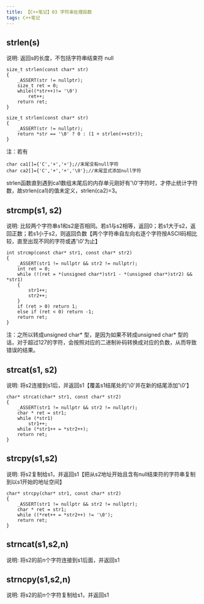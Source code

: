 ```yaml
---
title: 【C++笔记】03 字符串处理函数
tags: C++笔记
---
```


## strlen(s)

说明: 返回s的长度，不包括字符串结束符 null

	size_t strlen(const char* str)
    {
    	_ASSERT(str != nullptr);
    	size_t ret = 0;
    	while((*str++)!= '\0')
    		ret++;
    	return ret;
    }
    
    size_t strlen(const char* str)
    {
    	_ASSERT(str != nullptr);
    	return *str == '\0' ? 0 : (1 + strlen(++str));
    }

注：若有

    char ca1[]={'C','+','+'};//末尾没有null字符
    char ca2[]={'C','+','+','\0'};//末尾显式添加null字符

strlen函数直到遇到ca1数组末尾后的内存单元刚好有'\0'字符时，才停止统计字符数，故strlen(ca1)的值未定义，strlen(ca2)=3。

## strcmp(s1, s2)

说明: 比较两个字符串s1和s2是否相同。若s1与s2相等，返回0；若s1大于s2，返回正数；若s1小于s2，则返回负数【两个字符串自左向右逐个字符按ASCII码相比较，直至出现不同的字符或遇'\0'为止】

	int strcmp(const char* str1, const char* str2)
    {
    	_ASSERT(str1 != nullptr && str2 != nullptr);
    	int ret = 0;
    	while (!(ret = *(unsigned char*)str1 - *(unsigned char*)str2) && *str1)
    	{
    		str1++;
    		str2++;
    	}
    	if (ret > 0) return 1;
    	else if (ret < 0) return -1;
    	return ret;
    }

注：之所以转成unsigned char* 型，是因为如果不转成unsigned char* 型的话，对于超过127的字符，会按照对应的二进制补码转换成对应的负数，从而导致错误的结果。

## strcat(s1, s2)

说明: 将s2连接到s1后，并返回s1【覆盖s1结尾处的'\0'并在新的结尾添加'\0'】

	char* strcat(char* str1, const char* str2)
    {
    	_ASSERT(str1 != nullptr && str2 != nullptr);
    	char * ret = str1;
    	while (*str1)
    		str1++;
    	while (*str1++ = *str2++);
    	return ret;
    }

## strcpy(s1,s2)

说明: 将s2复制给s1，并返回s1【把从s2地址开始且含有null结束符的字符串复制到以s1开始的地址空间】

	char* strcpy(char* str1, const char* str2)
    {
    	_ASSERT(str1 != nullptr && str2 != nullptr);
    	char * ret = str1;
    	while ((*ret++ = *str2++) != '\0');
    	return ret;
    }

## strncat(s1,s2,n)

说明: 将s2的前n个字符连接到s1后面，并返回s1

## strncpy(s1,s2,n)

说明: 将s2的前n个字符复制给s1，并返回s1